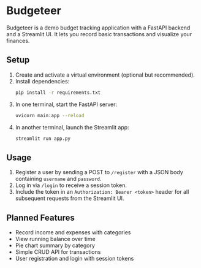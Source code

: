 # Budgeteer

Budgeteer is a demo budget tracking application with a FastAPI backend and a Streamlit UI. It lets you record basic transactions and visualize your finances.

## Setup

1. Create and activate a virtual environment (optional but recommended).
2. Install dependencies:
   ```bash
   pip install -r requirements.txt
   ```
3. In one terminal, start the FastAPI server:
   ```bash
   uvicorn main:app --reload
   ```
4. In another terminal, launch the Streamlit app:
   ```bash
   streamlit run app.py
   ```

## Usage

1. Register a user by sending a POST to `/register` with a JSON body containing `username` and `password`.
2. Log in via `/login` to receive a session token.
3. Include the token in an `Authorization: Bearer <token>` header for all subsequent requests from the Streamlit UI.

## Planned Features

- Record income and expenses with categories
- View running balance over time
- Pie chart summary by category
- Simple CRUD API for transactions
- User registration and login with session tokens

